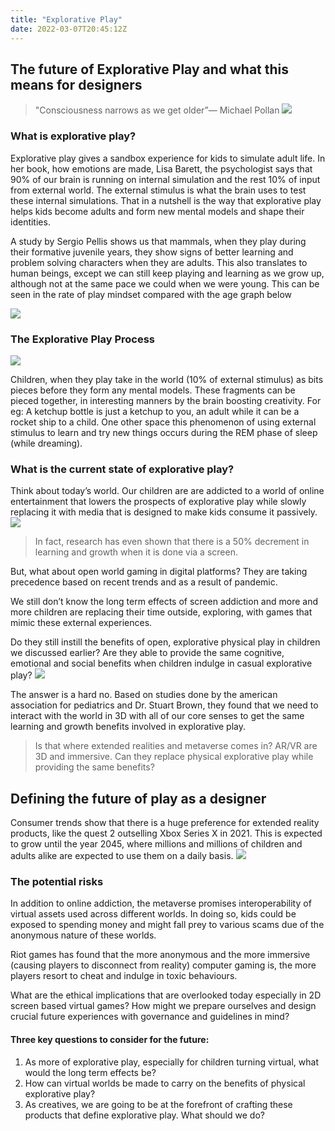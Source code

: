 ```yaml
---
title: "Explorative Play"
date: 2022-03-07T20:45:12Z
---
```


## The future of Explorative Play and what this means for designers
> "Consciousness narrows as we get older”— Michael Pollan
![](https://benhur.me/img/explorative-play/valhalla.jpg)


### What is explorative play?
Explorative play gives a sandbox experience for kids to simulate adult life. In her book, how emotions are made, Lisa Barett, the psychologist says that 90% of our brain is running on internal simulation and the rest 10% of input from external world. The external stimulus is what the brain uses to test these internal simulations. That in a nutshell is the way that explorative play helps kids become adults and form new mental models and shape their identities. 

A study by Sergio Pellis shows us that mammals, when they play during their formative juvenile years, they show signs of better learning and problem solving characters when they are adults. This also translates to human beings, except we can still keep playing and learning as we grow up, although not at the same pace we could when we were young. This can be seen in the rate of play mindset compared with the age graph below

![](https://benhur.me/img/explorative-play/play-age-graph.png)

### The Explorative Play Process
![](https://benhur.me/img/explorative-play/play-process.jpeg)

Children, when they play take in the world (10% of external stimulus) as bits pieces before they form any mental models. These fragments can be pieced together, in interesting manners by the brain boosting creativity. For eg: A ketchup bottle is just a ketchup to you, an adult while it can be a rocket ship to a child.  One other space this phenomenon of using external stimulus to learn and try new things occurs during the REM phase of sleep (while dreaming). 

### What is the current state of explorative play?
Think about today’s world. Our children are are addicted to a world of online entertainment that lowers the prospects of explorative play while slowly replacing it with media that is designed to make kids consume it passively. 
![](https://benhur.me/img/explorative-play/facebook.jpeg)

> In fact, research has even shown that there is a 50% decrement in learning and growth when it is done via a screen.  

But, what about open world gaming in digital platforms? They are taking precedence based on recent trends and as a result of pandemic. 

We still don’t know the long term effects of screen addiction and more and more children are replacing their time outside, exploring, with games that mimic these external experiences. 

Do they still instill the benefits of open, explorative physical play in children we discussed earlier? Are they able to provide the same cognitive, emotional and social benefits when children indulge in casual explorative play?
![](https://benhur.me/img/explorative-play/minecraft.png)

The answer is a hard no. Based on studies done by the american association for pediatrics and Dr. Stuart Brown, they found that we need to interact with the world in 3D with all of our core senses to get the same learning and growth benefits involved in explorative play. 

> Is that where extended realities and metaverse comes in? AR/VR are 3D and immersive. Can they replace physical explorative play while providing the same benefits?  

## Defining the future of play as a designer
Consumer trends show that there is a huge preference for extended reality products, like the quest 2 outselling Xbox Series X in 2021. This is expected to grow until the year 2045, where millions and millions of children and adults alike are expected to use them on a daily basis.
![](https://benhur.me/img/explorative-play/oculus-quest.png)

### The potential risks
In addition to online addiction, the metaverse promises interoperability of virtual assets used across different worlds. In doing so, kids could be exposed to spending money and might fall prey to various scams due of the anonymous nature of these worlds. 

Riot games has found that the more anonymous and the more immersive (causing players to disconnect from reality) computer gaming is, the more players resort to cheat and indulge in toxic behaviours. 

What are the ethical implications that are overlooked today especially in 2D screen based virtual games? How might we prepare ourselves and design crucial future experiences with governance and guidelines in mind? 

#### Three key questions to consider for the future: 
1. As more of explorative play, especially for children turning virtual, what would the long term effects be?
2. How can virtual worlds be made to carry on the benefits of physical explorative play?
3. As creatives, we are going to be at the forefront of crafting these products that define explorative play. What should we do?
